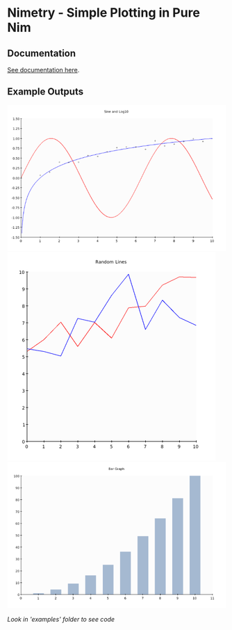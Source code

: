 # Nimetry - Simple Plotting in Pure Nim

## Documentation

[See documentation here](https://benjif.github.io/nimetry/).

## Example Outputs

![out1](examples/test.png)
![out2](examples/test2.png)
![out3](examples/test3.png)

*Look in 'examples' folder to see code*
